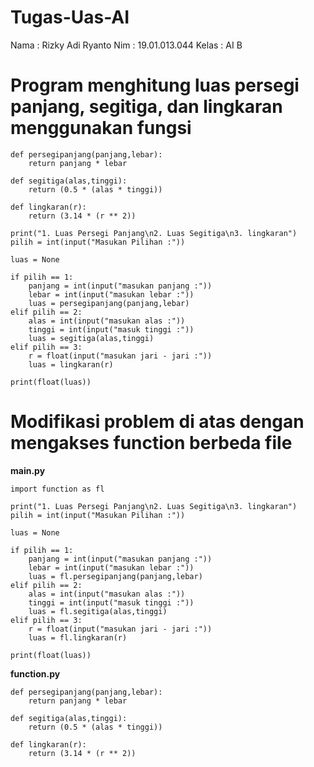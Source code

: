 # Tugas-Uas-AI

Nama  : Rizky Adi Ryanto
Nim   : 19.01.013.044
Kelas : AI B

# Program menghitung luas persegi panjang, segitiga, dan lingkaran menggunakan fungsi

```
def persegipanjang(panjang,lebar):
    return panjang * lebar

def segitiga(alas,tinggi):
    return (0.5 * (alas * tinggi))

def lingkaran(r):
    return (3.14 * (r ** 2))

print("1. Luas Persegi Panjang\n2. Luas Segitiga\n3. lingkaran")
pilih = int(input("Masukan Pilihan :"))

luas = None

if pilih == 1:
    panjang = int(input("masukan panjang :"))
    lebar = int(input("masukan lebar :"))
    luas = persegipanjang(panjang,lebar)
elif pilih == 2:
    alas = int(input("masukan alas :"))
    tinggi = int(input("masuk tinggi :"))
    luas = segitiga(alas,tinggi)
elif pilih == 3:
    r = float(input("masukan jari - jari :"))
    luas = lingkaran(r)

print(float(luas))
```

# Modifikasi problem di atas dengan mengakses function berbeda file 

  <b> main.py </b>
```
import function as fl

print("1. Luas Persegi Panjang\n2. Luas Segitiga\n3. lingkaran")
pilih = int(input("Masukan Pilihan :"))

luas = None

if pilih == 1:
    panjang = int(input("masukan panjang :"))
    lebar = int(input("masukan lebar :"))
    luas = fl.persegipanjang(panjang,lebar)
elif pilih == 2:
    alas = int(input("masukan alas :"))
    tinggi = int(input("masuk tinggi :"))
    luas = fl.segitiga(alas,tinggi)
elif pilih == 3:
    r = float(input("masukan jari - jari :"))
    luas = fl.lingkaran(r)

print(float(luas))
```

<b> function.py </b>
```
def persegipanjang(panjang,lebar):
    return panjang * lebar

def segitiga(alas,tinggi):
    return (0.5 * (alas * tinggi))

def lingkaran(r):
    return (3.14 * (r ** 2))
```
